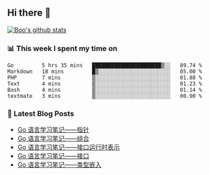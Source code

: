 ## Hi there 👋

[![Boo's github stats](https://github-readme-stats.vercel.app/api?username=0xAiKang)](https://github.com/anuraghazra/github-readme-stats)

<!-- [![Most Used Langs](https://github-readme-stats.vercel.app/api/top-langs/?username=0xAiKang)](https://github.com/anuraghazra/github-readme-stats) -->

### 📊 This week I spent my time on
<!--START_SECTION:waka-->

```text
Go         5 hrs 35 mins   ██████████████████████▒░░   89.74 %
Markdown   18 mins         █▒░░░░░░░░░░░░░░░░░░░░░░░   05.00 %
PHP        7 mins          ▒░░░░░░░░░░░░░░░░░░░░░░░░   01.88 %
Text       4 mins          ▒░░░░░░░░░░░░░░░░░░░░░░░░   01.23 %
Bash       4 mins          ▒░░░░░░░░░░░░░░░░░░░░░░░░   01.14 %
textmate   3 mins          ▒░░░░░░░░░░░░░░░░░░░░░░░░   00.90 %
```

<!--END_SECTION:waka-->

### 📕 Latest Blog Posts
<!-- BLOG-POST-LIST:START -->
- [Go 语言学习笔记——指针](https://www.0x2beace.com/go-language-study-notes-pointer/)
- [Go 语言学习笔记——组合](https://www.0x2beace.com/go-language-study-notes-combination/)
- [Go 语言学习笔记——接口运行时表示](https://www.0x2beace.com/go-language-study-notes-interface-runtime-representation/)
- [Go 语言学习笔记——接口](https://www.0x2beace.com/go-language-study-notes-interface/)
- [Go 语言学习笔记——类型嵌入](https://www.0x2beace.com/go-language-study-notes-embedded-type/)
<!-- BLOG-POST-LIST:END -->

